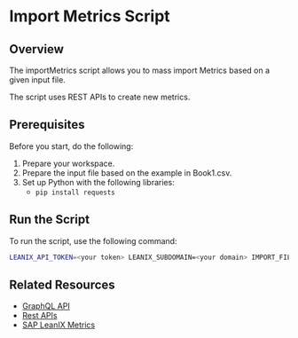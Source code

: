 # Import Metrics Script

## Overview

The importMetrics script allows you to mass import Metrics based on a given input file.

The script uses REST APIs to create new metrics.

## Prerequisites

Before you start, do the following:

1. Prepare your workspace.
2. Prepare the input file based on the example in Book1.csv.
3. Set up Python with the following libraries: 
    - `pip install requests`

## Run the Script

To run the script, use the following command:

```bash
LEANIX_API_TOKEN=<your token> LEANIX_SUBDOMAIN=<your domain> IMPORT_FILE=<your input file> python importMetrics.py
```

## Related Resources

- [GraphQL API](https://docs-eam.leanix.net/reference/graphql-tutorials)
- [Rest APIs](https://docs-eam.leanix.net/reference/rest-apis)
- [SAP LeanIX Metrics](https://docs-eam.leanix.net/docs/metrics)
